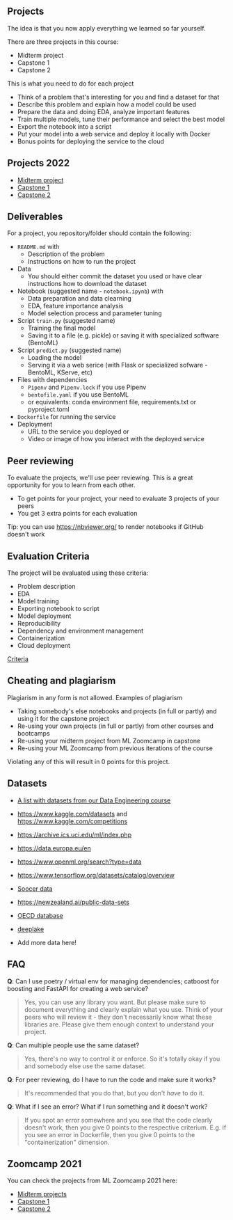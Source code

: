 ## Projects 

The idea is that you now apply everything we learned so far yourself.

There are three projects in this course:

* Midterm project
* Capstone 1
* Capstone 2


This is what you need to do for each project

* Think of a problem that's interesting for you and find a dataset for that
* Describe this problem and explain how a model could be used
* Prepare the data and doing EDA, analyze important features
* Train multiple models, tune their performance and select the best model
* Export the notebook into a script
* Put your model into a web service and deploy it locally with Docker
* Bonus points for deploying the service to the cloud

## Projects 2022

* [Midterm project](../cohorts/2022/projects.md#midterm-project)
* [Capstone 1](../cohorts/2022/projects.md#capstone-1)
* [Capstone 2](../cohorts/2022/projects.md#capstone-2)


## Deliverables

For a project, you repository/folder should contain the following:

* `README.md` with
  * Description of the problem
  * Instructions on how to run the project
* Data
  * You should either commit the dataset you used or have clear instructions how to download the dataset
* Notebook (suggested name - `notebook.ipynb`) with
  * Data preparation and data clearning
  * EDA, feature importance analysis
  * Model selection process and parameter tuning
* Script `train.py` (suggested name)
  * Training the final model
  * Saving it to a file (e.g. pickle) or saving it with specialized software (BentoML)
* Script `predict.py` (suggested name)
  * Loading the model
  * Serving it via a web serice (with Flask or specialized sofware - BentoML, KServe, etc)
* Files with dependencies
  * `Pipenv` and `Pipenv.lock` if you use Pipenv
  * `bentofile.yaml` if you use BentoML
  * or equivalents: conda environment file, requirements.txt or pyproject.toml
* `Dockerfile` for running the service
* Deployment
  * URL to the service you deployed or
  * Video or image of how you interact with the deployed service


## Peer reviewing

To evaluate the projects, we'll use peer reviewing. This is a great opportunity for you to learn from each other.

* To get points for your project, your need to evaluate 3 projects of your peers
* You get 3 extra points for each evaluation

Tip: you can use https://nbviewer.org/ to render notebooks if GitHub doesn't work


## Evaluation Criteria

The project will be evaluated using these criteria:

* Problem description
* EDA
* Model training
* Exporting notebook to script
* Model deployment
* Reproducibility
* Dependency and environment management
* Containerization
* Cloud deployment

[Criteria](https://docs.google.com/spreadsheets/d/e/2PACX-1vQCwqAtkjl07MTW-SxWUK9GUvMQ3Pv_fF8UadcuIYLgHa0PlNu9BRWtfLgivI8xSCncQs82HDwGXSm3/pubhtml)


## Cheating and plagiarism

Plagiarism in any form is not allowed. Examples of plagiarism

* Taking somebody's else notebooks and projects (in full or partly) and using it for the capstone project
* Re-using your own projects (in full or partly) from other courses and bootcamps
* Re-using your midterm project from ML Zoomcamp in capstone
* Re-using your ML Zoomcamp from previous iterations of the course

Violating any of this will result in 0 points for this project.


## Datasets

* [A list with datasets from our Data Engineering course](https://github.com/DataTalksClub/data-engineering-zoomcamp/blob/main/week_7_project/datasets.md)
* https://www.kaggle.com/datasets and https://www.kaggle.com/competitions
* https://archive.ics.uci.edu/ml/index.php
* https://data.europa.eu/en
* https://www.openml.org/search?type=data
* https://www.tensorflow.org/datasets/catalog/overview
* [Soocer data](https://github.com/statsbomb/open-data)
* https://newzealand.ai/public-data-sets
* [OECD database](https://stats.oecd.org/index.aspx?lang=en)
* [deeplake](https://datasets.activeloop.ai/docs/ml/datasets/)

* Add more data here!


## FAQ


**Q**: Can I use poetry / virtual env for managing dependencies; catboost for boosting and FastAPI for creating a web service?

> Yes, you can use any library you want. But please make sure to document everything and clearly explain what you use.
> Think of your peers who will review it - they don't necessarily know what these libraries are. 
> Please give them enough context to understand your project.

**Q**: Can multiple people use the same dataset?

> Yes, there's no way to control it or enforce. So it's totally okay if you and somebody else use the same dataset. 

**Q**: For peer reviewing, do I have to run the code and make sure it works?

> It's recommended that you do that, but you don't _have_ to do it.

**Q**: What if I see an error? What if I run something and it doesn't work?

> If you spot an error somewhere and you see that the code clearly doesn't work, then you
> give 0 points to the respective criterium. E.g. if you see an error in Dockerfile,
> then you give 0 points to the "containerization" dimension.



## Zoomcamp 2021

You can check the projects from ML Zoomcamp 2021 here:

* [Midterm projects](../cohorts/2021/07-midterm-project/)
* [Capstone 1](../cohorts/2021/12-capstone/)
* [Capstone 2](../cohorts/2021/14-project/)

